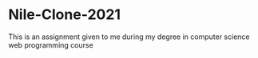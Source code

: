 # Nile-Clone-2021
This is an assignment given to me during my degree  in computer science web programming course
